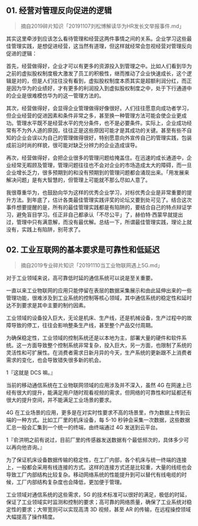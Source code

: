 ## 01. 经营对管理反向促进的逻辑
> 摘自2019碎片知识「20191107刘松博解读华为HR发长文举报事件.md」

其实这里牵涉到应该怎么看待管理和经营这两件事情之间的关系。企业学习这些最佳管理实践，是想促进经营，这当然有道理，但这样就经常会忽视经营对管理反向促进的逻辑：

首先，经营做得好，企业才可以有更多的资源投入到管理之中。比如人们看到华为之前的虚拟股权制度极大激发了员工的积极性，继而推动了企业快速成长，这个逻辑是对的，但是人们往往没有看到，虚拟股权制度本质其实是超额利润分红，而正是因为华为的业绩好，才有更多的利润投入到虚拟股权制度之中，处于下行通道中的企业是很难模仿华为的这一管理方法的。

其次，经营做得好，会显得企业管理做得好像很好。人们往往愿意向成功者学习，但企业经营的促进因素和条件非常之多，甚至换一种管理方法可能会使企业更成功。管理水平既不是经营水平的充分条件，也不是必要条件。实际上，企业成功经常有不为外人道的原因，往往正是这些原因可能才是其成功的关键。甚至有些不自知的企业会误以为自己的管理做得很好，特别愿意向外宣传自己的管理实践，包装成前沿时尚的样貌，很可能对缺乏分辨力的企业造成误导。

再次，经营做得好，会把企业很多的管理问题给掩盖住。在迅速的成长通道中，企业经常无暇顾及管理，管理问题往往也不会对企业的市场造成太大的障碍，而一旦企业增长乏力，很多预期到的和没有预期到的管理问题都会涌现出来。「用发展来解决问题」是有大智慧的，但管理上可能就不那么尽如人意了。

我很尊重华为，也鼓励向华为这样的优秀企业学习，对标优秀企业是非常重要的提升方法。到年底了，估计各类最佳管理实践评奖的论坛又要到处可见了。结合这次事件想要提醒的是，所有的最佳管理实践都是有陷阱的，要结合自己的特点辩证学习，避免盲目学习。任正非自己都承认「不尽公平」了，赫伯特·西蒙早就提出过，管理中只有满意解，而没有最优解。总结一下，所谓最佳管理实践，理论上就没有，实践上有陷阱，别苛求了。

## 02. 工业互联网的基本要求是可靠性和低延迟
> 摘自2019专业碎片知识「20191110当工业物联网遇上5G.md」

对于工业领域来说，高可靠低时延的通信系统可以说是至关重要。

一直以来工业物联网的应用只能停留在表层的数据采集展示和由此延伸出来的一些管理功能，很难涉及到工业系统的控制等核心领域，其中通信系统的稳定性和延时达不到要求是其中主要的制约因素。

工业领域的设备投入巨大，无论是机床、生产线，还是机械设备，生产过程中的故障导致的停工，往往会影响整条生产线，甚至整个产品交付周期。

为确保稳定性，工业领域的控制系统还是以本地为主，部署大量的硬件和软件系统。这一方面导致整个控制系统非常复杂，投入巨大，另一方面，也限制了系统的灵活性和可扩展性。在消费者需求日新月异的今天，生产系统的更新跟不上消费者需求的变化，也会导致错失很多新的机会。

1『这就是 DCS 嘛。』

当前的移动通信系统在工业物联网领域的应用涉及并不深入，虽然 4G 在网速上已经有很大的提升，能满足用户随时观看视频的需求，但网络的可靠性和时延都还有很大的提升空间，并不能满足工业场景的要求。

4G 在工业场景的应用，更多是在对实时性要求不高的场景里，作为数据上传到云端的一种方式。比如工厂里的机床设备，每 5-10 秒钟会采集一次数据，这些数据汇总一般会汇集到一个统一的终端，由终端通过 4G 发送到云平台。

1『俞洪明之前有说过，目前厂里的传感器发送数据有个最低频次的，具体多少可以再向他咨询。』

为了保证机床设备数据传输的稳定性，在工厂内部，各个机床与统一终端的连接上，一般都会采用有线连接的方式。这样的连接方式还是比较重，大量的线缆也会导致工厂内部结构比较复杂。移动网络系统的性能提升到可以替代有线电缆的时候，工厂内部结构复杂度也会降低，更加便于管理。

工业领域对通信系统的这些需求，5G 的技术标准可以很好的满足，极低的时延，保证了工业领域实时监测和控制的要求；高可靠的网络质量，确保了工业系统对稳定性的要求；大带宽则可以实现高清 3D 视频，甚至 AR 的传输，在远程操控领域大幅提高了操作精度。

